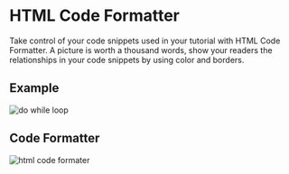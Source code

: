 # HTML Code Formatter

Take control of your code snippets used in your tutorial with HTML Code Formatter.
A picture is worth a thousand words, show your readers the relationships in your code snippets by using color and borders.

## Example
![do while loop](https://user-images.githubusercontent.com/35147263/50860681-6cc78200-134b-11e9-819e-7f17a2ed1e14.PNG)

## Code Formatter
![html code formater](https://user-images.githubusercontent.com/35147263/50862765-5b817400-1351-11e9-972a-9ab8041d10b3.PNG)
